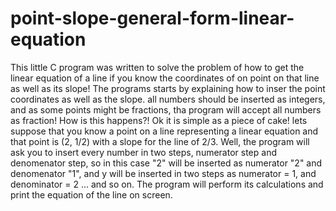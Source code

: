 # point-slope-general-form-linear-equation
This little C program was written to solve the problem of how to get the linear equation of a line if you know the coordinates of on point on that line as well as its slope!
The programs starts by explaining how to inser the point coordinates as well as the slope.
all numbers should be inserted as integers, and as some points might be fractions, tha program will accept all numbers as fraction! How is this happens?! Ok it is simple as a piece of cake!
lets suppose that you know a point on a line representing a linear equation and that point is (2, 1/2) with a slope for the line of 2/3. Well, the program will ask you to insert every number in two steps, numerator step and denomenator step, 
so in this case "2" will be inserted as numerator "2" and denomenator "1", and y will be inserted in two steps as numerator = 1, and denominator = 2 ... and so on. The program will perform its calculations and print the
equation of the line on screen.
